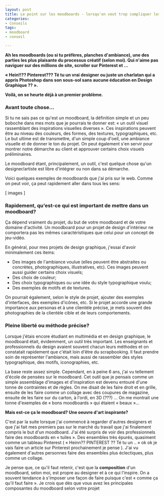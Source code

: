 ```yaml
---
layout: post
title: Le point sur les moodboards - lorsqu'on veut trop compliquer les choses
categories:
- Conseils
tags:
- moodboard
- conseil

---
```

**Ah les moodboards (ou si tu préfères, planches d'ambiance), une des parties les plus plaisante du processus créatif (selon moi). Qui n'aime pas naviguer sur des millions de site, scroller sur Pinterest et ...**

**« Hein!!?? Pinterest??? Té tu un vrai designer ou juste un charlatan qui a appris Photoshop dans son sous-sol sans aucune éducation en Design Graphique ?? ».**

**Voilà, on se heurte déjà à un premier problème.**

### Avant toute chose...

Si tu ne sais pas ce qu'est un moodboard, la définition simple et un peu boboche dans mes mots que je pourrais te donner est: « un outil visuel rassemblant des inspirations visuelles diverses ». Ces inspirations peuvent être au niveau des couleurs, des formes, des textures, typographiques, etc. Le but ultime est de transmettre, d'un simple coup d'oeil, une ambiance visuelle et de donner le ton du projet. On peut également s'en servir pour montrer notre démarche au client et approuver certains choix visuels préliminaires.

Le moodboard étant, principalement, un outil, c'est quelque chose qu'un designer/artiste est libre d'intégrer ou non dans sa démarche.

Voici quelques exemples de moodboards que j'ai pris sur le web. Comme on peut voir, ça peut rapidement aller dans tous les sens:

\[ images \]

### Rapidement, qu'est-ce qui est important de mettre dans un moodboard?

Ça dépend vraiment du projet, du but de votre moodboard et de votre domaine d'activité. Un moodboard pour un projet de design d'intérieur ne comportera pas les mêmes caractéristiques que celui pour un concept de jeu-vidéo. 

En général, pour mes projets de design graphique, j'essai d'avoir minimalement ces items: 

* Des images de l'ambiance voulue (elles peuvent être abstraites ou concrètes, photographiques, illustratives, etc). Ces images peuvent aussi guider certains choix visuels;
* Des choix de couleur;
* Des choix typographiques ou une idée du style typographique voulu;
* Des exemples de motifs et de textures. 

On pourrait également, selon le style de projet, ajouter des exemples d'interfaces, des exemples d'icônes, etc. Si le projet accorde une grande importance aux personas et à une clientèle précise, je mets souvent des photographies de la clientèle cible et de leurs comportements.

### Pleine liberté ou méthode précise?

Lorsque j'étais encore étudiant en multimédia et en design graphique, le moodboard était, évidemment, un outil très important. Les enseignants et professionnels du design avaient souvent chacun leurs méthodes et on constatait rapidement que c'était loin d'être du scrapbooking. Il faut prendre soin de représenter l'ambiance, mais aussi de rassembler des styles typographique, des motifs, iconographies, etc.

La base reste assez simple. Cependant, en à peine 6 ans, j'ai vu tellement d'école de pensées sur le moodboard. Cet outil que je pensais comme un simple assemblage d'images et d'inspiration est devenu entouré d'une tonne de contraintes et de règles. On me disait de les faire droit et en grille, ensuite de les faire comme un collage avec des coupures de magazine, ensuite de les faire sur du carton, à l'ordi, en 3D (???) ... On me montrait une tonne d'exemples de « bons moodboards » qui étaient « beaux »...

**Mais est-ce ça le moodboard? Une oeuvre d'art inspirante?**

C'est par la suite lorsque j'ai commencé à regarder d'autres designers et que j'ai fait mes premiers pas sur le marché du travail que j'ai finalement compris le but d'un moodboard. J'ai été surpris de voir des professionnels faire des moodboards en « tuiles ». Des ensembles très épurés, quasiment comme un tableau Pinterest ( « Heinn?? PINTEREST ?? Té tu un .. » ok ok je vais faire un article sur Pinterest prochainement je pense ). J'ai vu également d'autres personnes faire des ensembles plus éclectiques, plus comme un collage.

Je pense que, ce qu'il faut retenir, c'est que la **composition** d'un moodboard, selon moi, est propre au designer et à ce qui l'inspire. On a souvent tendance à s'imposer une façon de faire puisque c'est « comme ça qu'il faut faire ». Je crois que dès que vous avez les principales composantes du moodboard selon votre projet 